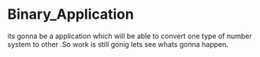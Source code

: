 # Binary_Application
its gonna be a application which will be able to convert one type of number system to other .So work is still gonig lets see whats gonna happen.
